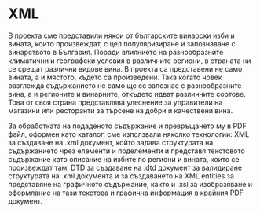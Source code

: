 # XML
В проекта сме представили някои от българските винарски изби и вината, които произвеждат, с цел популяризиране и запознаване с винарството в България. Поради влиянието на разнообразните климатични и географски условия в различните региони, в страната ни се срещат различни видове вина.  В проекта са представени не само вината, а и мястото, където са произведени.  Така когато човек разглежда съдържанието не само ще се запознае с разнообразните вина, а и регионите и винарните, откъдето идват различните сортове. Това от своя страна представлява улеснение за управители на магазини или ресторанти за търсене на добри и качествени вина.

За обработката на подаденото съдържание и превръщането му в PDF файл, оформен като каталог, сме използвали няколко технологии: XML за създаване на .xml документ, който задава структурата на съдържанието чрез елементи и поделементи и представя текстовото съдържание като описание на избите по региони и вината, които се произвеждат там, DTD за създаване на .dtd документ за валидиране структурата на .xml документа и за създаването на XML entities за представяне на графичното съдържание, както и .xsl за изобразяване и оформлание на тази текстова и графична информация в крайния PDF документ. 
